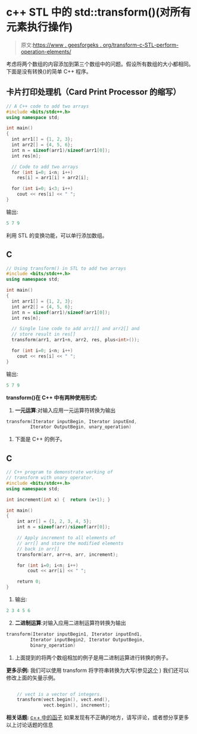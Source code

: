 # c++ STL 中的 std::transform()(对所有元素执行操作)

> 原文:[https://www . geesforgeks . org/transform-c-STL-perform-operation-elements/](https://www.geeksforgeeks.org/transform-c-stl-perform-operation-elements/)

考虑将两个数组的内容添加到第三个数组中的问题。假设所有数组的大小都相同。
下面是没有转换()的简单 C++ 程序。

## 卡片打印处理机（Card Print Processor 的缩写）

```cpp
// A C++ code to add two arrays
#include <bits/stdc++.h>
using namespace std;

int main()
{
  int arr1[] = {1, 2, 3};
  int arr2[] = {4, 5, 6};
  int n = sizeof(arr1)/sizeof(arr1[0]);
  int res[n];

  // Code to add two arrays
  for (int i=0; i<n; i++)
    res[i] = arr1[i] + arr2[i];

  for (int i=0; i<3; i++)
    cout << res[i] << " ";
}
```

输出:

```cpp
5 7 9
```

利用 STL 的变换功能，可以单行添加数组。

## C

```cpp
// Using transform() in STL to add two arrays
#include <bits/stdc++.h>
using namespace std;

int main()
{
  int arr1[] = {1, 2, 3};
  int arr2[] = {4, 5, 6};
  int n = sizeof(arr1)/sizeof(arr1[0]);
  int res[n];

  // Single line code to add arr1[] and arr2[] and
  // store result in res[]
  transform(arr1, arr1+n, arr2, res, plus<int>());

  for (int i=0; i<n; i++)
    cout << res[i] << " ";
}
```

输出:

```cpp
5 7 9
```

**transform()在 C++ 中有两种使用形式:**

1.  **一元运算**:对输入应用一元运算符转换为输出

```cpp
transform(Iterator inputBegin, Iterator inputEnd, 
         Iterator OutputBegin, unary_operation) 
```

1.  下面是 C++ 的例子。

## C

```cpp
// C++ program to demonstrate working of
// transform with unary operator.
#include <bits/stdc++.h>
using namespace std;

int increment(int x) {  return (x+1); }

int main()
{
    int arr[] = {1, 2, 3, 4, 5};
    int n = sizeof(arr)/sizeof(arr[0]);

    // Apply increment to all elements of
    // arr[] and store the modified elements
    // back in arr[]
    transform(arr, arr+n, arr, increment);

    for (int i=0; i<n; i++)
        cout << arr[i] << " ";

    return 0;
}
```

1.  输出:

```cpp
2 3 4 5 6 
```

2.  **二进制运算**:对输入应用二进制运算符转换为输出

```cpp
transform(Iterator inputBegin1, Iterator inputEnd1, 
         Iterator inputBegin2, Iterator OutputBegin, 
         binary_operation) 
```

1.  上面提到的将两个数组相加的例子是用二进制运算进行转换的例子。

**更多示例:**
我们可以使用 transform 将字符串转换为大写(参见[这个](http://en.cppreference.com/w/cpp/algorithm/transform) )
我们还可以修改上面的矢量示例。

```cpp

    // vect is a vector of integers.
    transform(vect.begin(), vect.end(), 
              vect.begin(), increment); 
```

**相关话题:**
[c++ 中的函子](https://www.geeksforgeeks.org/functors-in-cpp/)
如果发现有不正确的地方，请写评论，或者想分享更多以上讨论话题的信息
